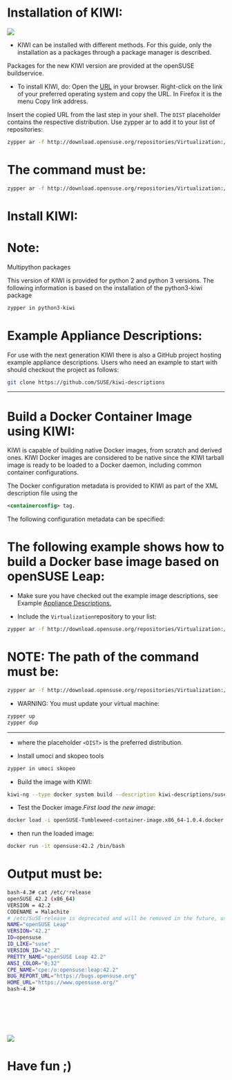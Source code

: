 # Installation of KIWI:
![](https://github.com/nu11secur1ty/Linux_Deployment_Administration_Hacks/blob/master/Docker/kiwi-logo.png)


- KIWI can be installed with different methods. For this guide, only the installation as a packages through a package manager is described.

Packages for the new KIWI version are provided at the openSUSE buildservice.
- To install KIWI, do:
Open the [URL](http://download.opensuse.org/repositories/Virtualization:/Appliances:/Builder) in your browser.
Right-click on the link of your preferred operating system and copy the URL. In Firefox it is the menu Copy link address.

Insert the copied URL from the last step in your shell. The ```DIST``` placeholder contains the respective distribution. Use zypper ar to add it to your list of repositories:

```bash
zypper ar -f http://download.opensuse.org/repositories/Virtualization:/Appliances:/Builder/<DIST>
```
# The command must be:
```bash
zypper ar -f http://download.opensuse.org/repositories/Virtualization:/Appliances:/Builder/openSUSE_Tumbleweed/ gashnik
```

# Install KIWI:
# Note:

Multipython packages

This version of KIWI is provided for python 2 and python 3 versions. The following information is based on the installation of the python3-kiwi package

```bash
zypper in python3-kiwi
```
# Example Appliance Descriptions:

For use with the next generation KIWI there is also a GitHub project hosting example appliance descriptions. Users who need an example to start with should checkout the project as follows:

```bash
git clone https://github.com/SUSE/kiwi-descriptions
```

------------------------------------------------------------------------------------------------------------------


# Build a Docker Container Image using KIWI:

KIWI is capable of building native Docker images, from scratch and derived ones. KIWI Docker images are considered to be native since the KIWI tarball image is ready to be loaded to a Docker daemon, including common container configurations.

The Docker configuration metadata is provided to KIWI as part of the XML description file using the
```xml
<containerconfig> tag.
```
The following configuration metadata can be specified:

# The following example shows how to build a Docker base image based on openSUSE Leap:

- Make sure you have checked out the example image descriptions, see Example [Appliance Descriptions.](https://suse.github.io/kiwi/installation.html#example-descriptions)

- Include the ```Virtualization```repository to your list:

```bash
zypper ar -f http://download.opensuse.org/repositories/Virtualization:/containers/<DIST>
```
# NOTE: The path of the command must be:
```bash
zypper ar -f http://download.opensuse.org/repositories/Virtualization:/containers/openSUSE_Tumbleweed/ tupunger
```
- WARNING: You must update your virtual machine:
```bash
zypper up
zypper dup
```


--------------------------------------------------------------------------------------------------

- where the placeholder ```<DIST>``` is the preferred distribution.

- Install umoci and skopeo tools

```bash
zypper in umoci skopeo
```
- Build the image with KIWI:

```bash
kiwi-ng --type docker system build --description kiwi-descriptions/suse/x86_64/suse-tumbleweed-docker --target-dir /your/image
```
- Test the Docker image.<i>First load the new image</i>:

```bash 
docker load -i openSUSE-Tumbleweed-container-image.x86_64-1.0.4.docker.tar.xz
```
- then run the loaded image:

```bash
docker run -it opensuse:42.2 /bin/bash
```
# Output must be:

```bash
bash-4.3# cat /etc/*release
openSUSE 42.2 (x86_64)
VERSION = 42.2
CODENAME = Malachite
# /etc/SuSE-release is deprecated and will be removed in the future, use /etc/os-release instead
NAME="openSUSE Leap"
VERSION="42.2"
ID=opensuse
ID_LIKE="suse"
VERSION_ID="42.2"
PRETTY_NAME="openSUSE Leap 42.2"
ANSI_COLOR="0;32"
CPE_NAME="cpe:/o:opensuse:leap:42.2"
BUG_REPORT_URL="https://bugs.opensuse.org"
HOME_URL="https://www.opensuse.org/"
bash-4.3# 








```


![](https://github.com/nu11secur1ty/Linux_Deployment_Administration_Hacks/blob/master/Docker/Screenshot_20180509_131800.png)

# Have fun ;)


